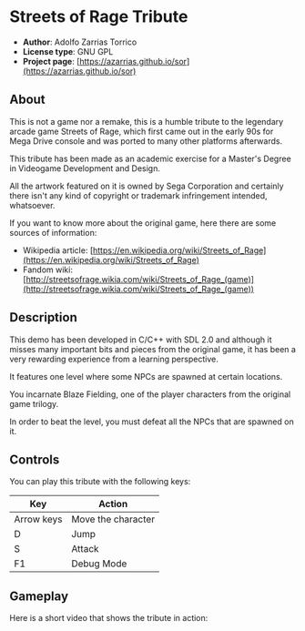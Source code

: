 # Streets of Rage Tribute

* **Author**: Adolfo Zarrias Torrico
* **License type**: GNU GPL
* **Project page**: [https://azarrias.github.io/sor](https://azarrias.github.io/sor)

## About
This is not a game nor a remake, this is a humble tribute to the legendary arcade game Streets of Rage, which first came out in the early 90s for Mega Drive console and was ported to many other platforms afterwards.

This tribute has been made as an academic exercise for a Master's Degree in Videogame Development and Design.

All the artwork featured on it is owned by Sega Corporation and certainly there isn't any kind of copyright or trademark infringement intended, whatsoever.

If you want to know more about the original game, here there are some sources of information:
* Wikipedia article: [https://en.wikipedia.org/wiki/Streets_of_Rage](https://en.wikipedia.org/wiki/Streets_of_Rage)
* Fandom wiki: [http://streetsofrage.wikia.com/wiki/Streets_of_Rage_(game)](http://streetsofrage.wikia.com/wiki/Streets_of_Rage_(game))

## Description
This demo has been developed in C/C++ with SDL 2.0 and although it misses many important bits and pieces from the original game, it has been a very rewarding experience from a learning perspective.

It features one level where some NPCs are spawned at certain locations.

You incarnate Blaze Fielding, one of the player characters from the original game trilogy.

In order to beat the level, you must defeat all the NPCs that are spawned on it.

## Controls
You can play this tribute with the following keys:

Key        | Action
---------- | ------
Arrow keys | Move the character
D | Jump
S | Attack
F1 | Debug Mode

## Gameplay
Here is a short video that shows the tribute in action:

